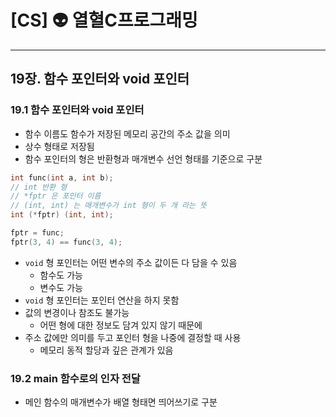 # [CS] 👽 열혈C프로그래밍

---

## 19장. 함수 포인터와 void 포인터

### 19.1 함수 포인터와 void 포인터

- 함수 이름도 함수가 저장된 메모리 공간의 주소 값을 의미
- 상수 형태로 저장됨
- 함수 포인터의 형은 반환형과 매개변수 선언 형태를 기준으로 구분

```c
int func(int a, int b);
// int 반환 형
// *fptr 은 포인터 이름
// (int, int) 는 매개변수가 int 형이 두 개 라는 뜻
int (*fptr) (int, int);

fptr = func;
fptr(3, 4) == func(3, 4);
```

- `void` 형 포인터는 어떤 변수의 주소 값이든 다 담을 수 있음
    - 함수도 가능
    - 변수도 가능
- `void` 형 포인터는 포인터 연산을 하지 못함
- 값의 변경이나 참조도 불가능
    - 어떤 형에 대한 정보도 담겨 있지 않기 때문에
- 주소 값에만 의미를 두고 포인터 형을 나중에 결정할 때 사용
    - 메모리 동적 할당과 깊은 관계가 있음

### 19.2 main 함수로의 인자 전달

- 메인 함수의 매개변수가 배열 형태면 띄어쓰기로 구분